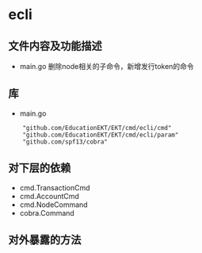 # ecli
## 文件内容及功能描述
* main.go
删除node相关的子命令，新增发行token的命令

## 库
* main.go
```
	"github.com/EducationEKT/EKT/cmd/ecli/cmd"
	"github.com/EducationEKT/EKT/cmd/ecli/param"
	"github.com/spf13/cobra"
```

## 对下层的依赖
* cmd.TransactionCmd
* cmd.AccountCmd
* cmd.NodeCommand
* cobra.Command
## 对外暴露的方法

